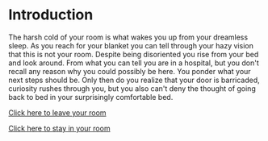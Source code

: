 # Introduction 

The harsh cold of your room is what wakes you up from your dreamless sleep. As you reach for your blanket you can tell through your hazy vision that this is not your room. Despite being disoriented you rise from your bed and look around. From what you can tell you are in a hospital, but you don't recall any reason why you could possibly be here. You ponder what your next steps should be. Only then do you realize that your door is barricaded, curiosity rushes through you, but you also can't deny the thought of going back to bed in your surprisingly comfortable bed. 

[Click here to leave your room](what-floor.md)

[Click here to stay in your room](police-ending.md)